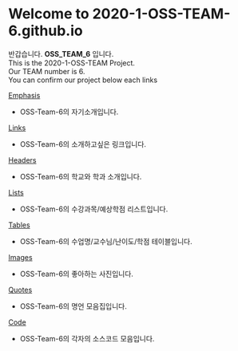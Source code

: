 # Welcome to 2020-1-OSS-TEAM-6.github.io

반갑습니다. **OSS_TEAM_6** 입니다.  
This is the 2020-1-OSS-TEAM Project.  
Our TEAM number is 6.  
You can confirm our project below each links

[Emphasis](./Emphasis.md)
- OSS-Team-6의 자기소개입니다.

[Links](./Links.md)
- OSS-Team-6의 소개하고싶은 링크입니다.

[Headers](./Headers.md)
- OSS-Team-6의 학교와 학과 소개입니다. 

[Lists](./Lists.md)
- OSS-Team-6의 수강과목/예상학점 리스트입니다. 

[Tables](./Tables.md)
- OSS-Team-6의 수업명/교수님/난이도/학점 테이블입니다.

[Images](./Images.md)
- OSS-Team-6의 좋아하는 사진입니다.

[Quotes](./Quotes.md)
- OSS-Team-6의 명언 모음집입니다.

[Code](./Code.md)
- OSS-Team-6의 각자의 소스코드 모음입니다.


 
